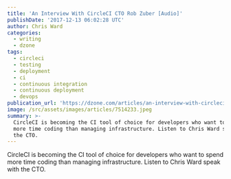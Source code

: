 ```yaml
---
title: 'An Interview With CircleCI CTO Rob Zuber [Audio]'
publishDate: '2017-12-13 06:02:28 UTC'
author: Chris Ward
categories:
  - writing
  - dzone
tags:
  - circleci
  - testing
  - deployment
  - ci
  - continuous integration
  - continuous deployment
  - devops
publication_url: 'https://dzone.com/articles/an-interview-with-circleci-cto-rob-zuber'
image: /src/assets/images/articles/7514233.jpeg
summary: >-
  CircleCI is becoming the CI tool of choice for developers who want to spend
  more time coding than managing infrastructure. Listen to Chris Ward speak with
  the CTO.
---
```

CircleCI is becoming the CI tool of choice for developers who want to spend more time coding than managing infrastructure. Listen to Chris Ward speak with the CTO.

